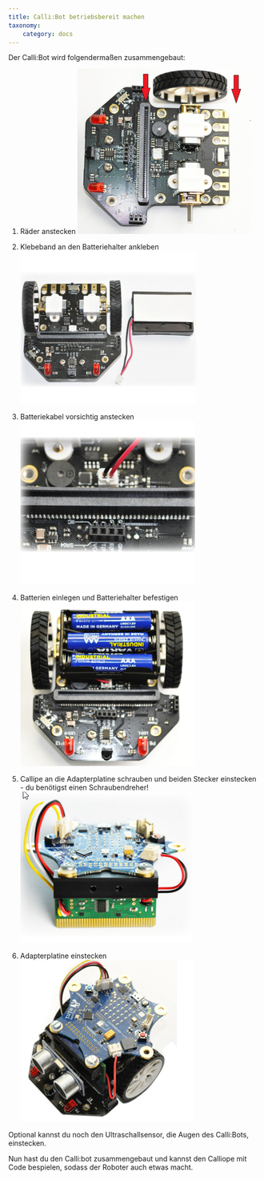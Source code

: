 ```yaml
---
title: Calli:Bot betriebsbereit machen
taxonomy:
    category: docs
---
```


Der Calli:Bot wird folgendermaßen zusammengebaut:

1. Räder anstecken
![alt](./1.png)

2. Klebeband an den Batteriehalter ankleben
![alt](./2.png)

3. Batteriekabel vorsichtig anstecken
![alt](./3.png)

4. Batterien einlegen und Batteriehalter befestigen
![alt](./4.png)

5. Callipe an die Adapterplatine schrauben und beiden Stecker einstecken - du benötigst einen Schraubendreher!
![alt](./6.png)

6. Adapterplatine einstecken
![alt](./7.png)

Optional kannst du noch den Ultraschallsensor, die Augen des Calli:Bots, einstecken.

Nun hast du den Calli:bot zusammengebaut und kannst den Calliope mit Code bespielen, sodass der Roboter auch etwas macht.